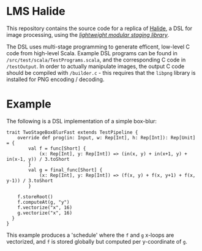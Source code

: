 # LMS Halide

This repository contains the source code for a replica of [Halide](https://halide-lang.org/), a DSL for image processing, using the [*lightweight modular staging library*](https://scala-lms.github.io/).

The DSL uses multi-stage programming to generate efficent, low-level C code from high-level Scala.
Example DSL programs can be found in `/src/test/scala/TestPrograms.scala`, and the corresponding C code in  `/testOutput`.
In order to actually manipulate images, the output C code should be compiled with `/builder.c` - this requires that the `libpng` library is installed for PNG encoding / decoding.

# Example
The following is a DSL implementation of a simple box-blur:

```
trait TwoStageBoxBlurFast extends TestPipeline {
	override def prog(in: Input, w: Rep[Int], h: Rep[Int]): Rep[Unit] = {
		val f = func[Short] {
			(x: Rep[Int], y: Rep[Int]) => (in(x, y) + in(x+1, y) + in(x-1, y)) / 3.toShort
		}
		val g = final_func[Short] {
			(x: Rep[Int], y: Rep[Int]) => (f(x, y) + f(x, y+1) + f(x, y-1)) / 3.toShort
		}

    f.storeRoot()
    f.computeAt(g, "y")
    f.vectorize("x", 16)
    g.vectorize("x", 16)
  }
}
```
This example produces a 'schedule' where the `f` and `g` x-loops are vectorized, and `f` is stored globally but computed per y-coordinate of `g`.
